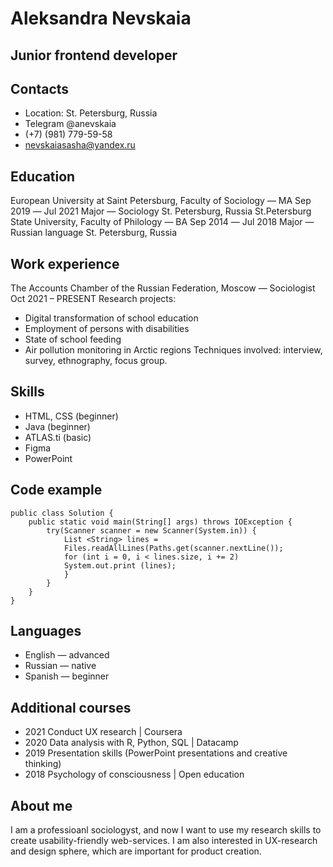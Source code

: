 # Aleksandra Nevskaia 
## Junior frontend developer

## Contacts
* Location: St. Petersburg, Russia
* Telegram @anevskaia
* (+7) (981) 779-59-58 
* nevskaiasasha@yandex.ru 
## Education
European University at Saint Petersburg, Faculty of Sociology ― MA	      Sep 2019 ― Jul 2021
Major ― Sociology 							    St. Petersburg, Russia
St.Petersburg State University, Faculty of Philology ― BA 		      Sep 2014 ― Jul 2018
Major ― Russian language						    St. Petersburg, Russia

## Work experience
The Accounts Chamber of the Russian Federation, Moscow ― Sociologist
Oct 2021 – PRESENT
Research projects:
* Digital transformation of school education 
* Employment of persons with disabilities
* State of school feeding
* Air pollution monitoring in Arctic regions
Techniques involved: interview, survey, ethnography, focus group.

## Skills
* HTML, CSS (beginner)
* Java (beginner)
* ATLAS.ti (basic)
* Figma 
* PowerPoint

## Code example
```
public class Solution {
    public static void main(String[] args) throws IOException {
        try(Scanner scanner = new Scanner(System.in)) {
            List <String> lines = 
            Files.readAllLines(Paths.get(scanner.nextLine());
            for (int i = 0, i < lines.size, i += 2)
            System.out.print (lines);
            }
        }
    }
}
```

## Languages
* English ― advanced
* Russian ― native
* Spanish ― beginner
## Additional courses
* 2021
Conduct UX research | Coursera
* 2020
Data analysis with R, Python, SQL | Datacamp
* 2019
Presentation skills (PowerPoint presentations and creative thinking)
* 2018
Psychology of consciousness | Open education
## About me
I am a professioanl sociologyst, and now I want to use my research skills to create usability-friendly web-services. I am also interested in UX-research and design sphere, which are important for product creation.

